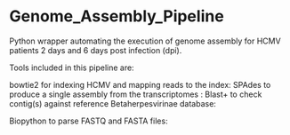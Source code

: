 # Genome_Assembly_Pipeline
Python wrapper automating the execution of genome assembly for HCMV patients 2 days and 6 days post infection (dpi).

Tools included in this pipeline are:

bowtie2 for indexing HCMV and mapping reads to the index:
SPAdes to produce a single assembly from the transcriptomes :
Blast+ to check contig(s) against reference Betaherpesvirinae database:

Biopython to parse FASTQ and FASTA files: 
